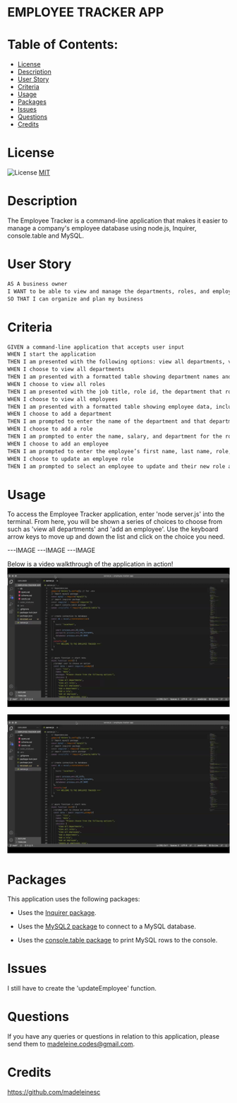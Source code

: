 # EMPLOYEE TRACKER APP


# Table of Contents:
- [License](#license)
- [Description](#description)
- [User Story](#userstory)
- [Criteria](#criteria)
- [Usage](#usage)
- [Packages](#packages)
- [Issues](#issues)
- [Questions](#questions)
- [Credits](#credits)

  
# License
![License](https://img.shields.io/badge/License-MIT-9cf)
[MIT](https://opensource.org/licenses/MIT)


# Description
The Employee Tracker is a command-line application that makes it easier to manage a company's employee database using node.js, Inquirer, console.table and MySQL.


# User Story
```md
AS A business owner
I WANT to be able to view and manage the departments, roles, and employees in my company
SO THAT I can organize and plan my business
```

# Criteria
```md
GIVEN a command-line application that accepts user input
WHEN I start the application
THEN I am presented with the following options: view all departments, view all roles, view all employees, add a department, add a role, add an employee, and update an employee role
WHEN I choose to view all departments
THEN I am presented with a formatted table showing department names and department ids
WHEN I choose to view all roles
THEN I am presented with the job title, role id, the department that role belongs to, and the salary for that role
WHEN I choose to view all employees
THEN I am presented with a formatted table showing employee data, including employee ids, first names, last names, job titles, departments, salaries, and managers that the employees report to
WHEN I choose to add a department
THEN I am prompted to enter the name of the department and that department is added to the database
WHEN I choose to add a role
THEN I am prompted to enter the name, salary, and department for the role and that role is added to the database
WHEN I choose to add an employee
THEN I am prompted to enter the employee’s first name, last name, role, and manager, and that employee is added to the database
WHEN I choose to update an employee role
THEN I am prompted to select an employee to update and their new role and this information is updated in the database 
```

# Usage
To access the Employee Tracker application, enter 'node server.js' into the terminal. From here, you will be shown a series of choices to choose from such as 'view all departments' and 'add an employee'. Use the keyboard arrow keys to move up and down the list and click on the choice you need.

---IMAGE
---IMAGE
---IMAGE

Below is a video walkthrough of the application in action!
![view all video](./lib/images/viewall.gif)

![add a department video](./lib/images/adddepartment.gif)


# Packages
This application uses the following packages:
 * Uses the [Inquirer package](https://www.npmjs.com/package/inquirer).

 * Uses the [MySQL2 package](https://www.npmjs.com/package/mysql2) to connect to a MySQL database.

* Uses the [console.table package](https://www.npmjs.com/package/console.table) to print MySQL rows to the console.


# Issues
I still have to create the 'updateEmployee' function.


# Questions
If you have any queries or questions in relation to this application, please send them to madeleine.codes@gmail.com.


# Credits
https://github.com/madeleinesc

